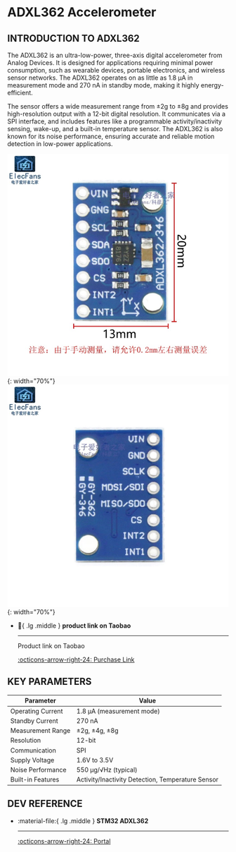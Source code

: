 # ADXL362 Accelerometer

## INTRODUCTION TO ADXL362

The ADXL362 is an ultra-low-power, three-axis digital accelerometer from Analog Devices. It is designed for applications requiring minimal power consumption, such as wearable devices, portable electronics, and wireless sensor networks. The ADXL362 operates on as little as 1.8 µA in measurement mode and 270 nA in standby mode, making it highly energy-efficient.

The sensor offers a wide measurement range from ±2g to ±8g and provides high-resolution output with a 12-bit digital resolution. It communicates via a SPI interface, and includes features like a programmable activity/inactivity sensing, wake-up, and a built-in temperature sensor. The ADXL362 is also known for its noise performance, ensuring accurate and reliable motion detection in low-power applications.

![FRONT](362front.jpg){: width="70%"}
![BACK](362back.jpg){: width="70%"}

<div class="grid cards" markdown>

-   :shopping_cart:{ .lg .middle } __product link on Taobao__

    ---

    Product link on Taobao


    [:octicons-arrow-right-24: <a href="https://m.tb.cn/h.gmUamYr0olYwEiw?tk=CKLS34JO9QL" target="_blank"> Purchase Link </a>](#)

</div>

## KEY PARAMETERS

| Parameter          | Value                      |
|--------------------|----------------------------|
| Operating Current  | 1.8 µA (measurement mode)  |
| Standby Current    | 270 nA                     |
| Measurement Range  | ±2g, ±4g, ±8g              |
| Resolution         | 12-bit                     |
| Communication      | SPI                        |
| Supply Voltage     | 1.6V to 3.5V               |
| Noise Performance  | 550 µg/√Hz (typical)       |
| Built-in Features  | Activity/Inactivity Detection, Temperature Sensor |

## DEV REFERENCE

<div class="grid cards" markdown>

-   :material-file:{ .lg .middle } __STM32 ADXL362__

    ---

    [:octicons-arrow-right-24: <a href="https://blog.csdn.net/qq_41777559/article/details/115492823?ops_request_misc=%257B%2522request%255Fid%2522%253A%2522172414869816800207094200%2522%252C%2522scm%2522%253A%252220140713.130102334..%2522%257D&request_id=172414869816800207094200&biz_id=0&utm_medium=distribute.pc_search_result.none-task-blog-2~all~sobaiduend~default-1-115492823-null-null.142^v100^pc_search_result_base5&utm_term=STM32HAL%E5%BA%93%E5%AE%9E%E7%8E%B0ADXL355%E5%8A%A0%E9%80%9F%E5%BA%A6%E4%BC%A0%E6%84%9F%E5%99%A8%E7%AE%80%E5%8D%95%E8%AE%B0%E6%AD%A5%E5%8A%9F%E8%83%BD%EF%BC%88SPI%EF%BC%89&spm=1018.2226.3001.4187" target="_blank"> Portal </a>](#)

</div>